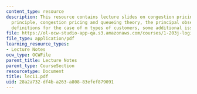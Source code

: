 ```yaml
---
content_type: resource
description: This resource contains lecture slides on congestion pricing, economic
  principle, congestion pricing and queueing theory, the principal observation, some
  definitions for the case of m types of customers, some additional issues, and references.
file: https://ol-ocw-studio-app-qa.s3.amazonaws.com/courses/1-203j-logistical-and-transportation-planning-methods-fall-2006/28a2a732df4ba263a80883efef879091_lec11.pdf
file_type: application/pdf
learning_resource_types:
- Lecture Notes
ocw_type: OCWFile
parent_title: Lecture Notes
parent_type: CourseSection
resourcetype: Document
title: lec11.pdf
uid: 28a2a732-df4b-a263-a808-83efef879091
---
```

